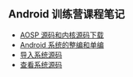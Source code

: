 ## Android 训练营课程笔记

- [AOSP 源码和内核源码下载](./c_6.md)
- [Android 系统的整编和单编](./c_7.md)
- [导入系统源码](./c_8.md)
- [查看系统源码](./aosp/readme.md)